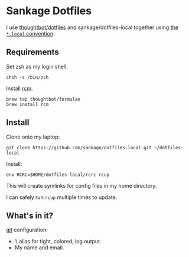 Sankage Dotfiles
===============

I use [thoughtbot/dotfiles](https://github.com/thoughtbot/dotfiles) and
sankage/dotfiles-local together using [the `*.local` convention][dot-local].

[dot-local]: http://robots.thoughtbot.com/manage-team-and-personal-dotfiles-together-with-rcm

Requirements
------------

Set zsh as my login shell.

    chsh -s /bin/zsh

Install [rcm](https://github.com/mike-burns/rcm).

    brew tap thoughtbot/formulae
    brew install rcm

Install
-------

Clone onto my laptop:

    git clone https://github.com/sankage/dotfiles-local.git ~/dotfiles-local

Install:

    env RCRC=$HOME/dotfiles-local/rcrc rcup

This will create symlinks for config files in my home directory.

I can safely run `rcup` multiple times to update.

What's in it?
-------------

[git](http://git-scm.com/) configuration:

* `l` alias for tight, colored, log output.
* My name and email.
